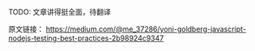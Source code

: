 TODO: 文章讲得挺全面，待翻译

原文链接： https://medium.com/@me_37286/yoni-goldberg-javascript-nodejs-testing-best-practices-2b98924c9347